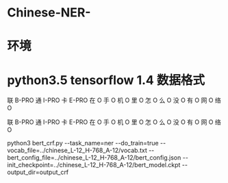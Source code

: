 # Chinese-NER-
环境
====
python3.5
tensorflow 1.4
数据格式
====
联	B-PRO
通	I-PRO
卡	E-PRO
在	O
手	O
机	O
里	O
怎	O
么	O
没	O
有	O
网	O
络	O

联	B-PRO
通	I-PRO
卡	E-PRO
在	O
手	O
机	O
里	O
怎	O
么	O
没	O
有	O
网	O
络	O

python3 bert_crf.py --task_name=ner  --do_train=true  --vocab_file=../chinese_L-12_H-768_A-12/vocab.txt --bert_config_file=../chinese_L-12_H-768_A-12/bert_config.json --init_checkpoint=../chinese_L-12_H-768_A-12/bert_model.ckpt --output_dir=output_crf

